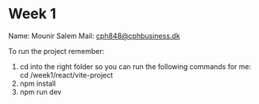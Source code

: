 # Week 1

Name: Mounir Salem
Mail: cph848@cphbusiness.dk

To run the project remember:
1. cd into the right folder so you can run the following commands for me: cd /week1/react/vite-project
2. npm install
3. npm run dev